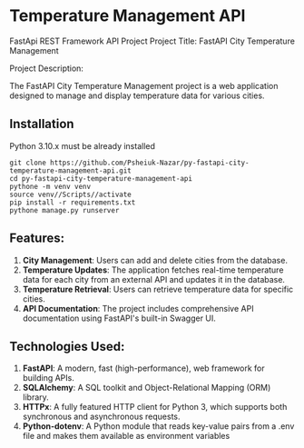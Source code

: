 # Temperature Management API

FastApi REST Framework API Project
Project Title: FastAPI City Temperature Management 

Project Description:

The FastAPI City Temperature Management project is a web application designed to manage and display temperature data for various cities. 

## Installation

Python 3.10.x must be already installed

```shell
git clone https://github.com/Psheiuk-Nazar/py-fastapi-city-temperature-management-api.git
cd py-fastapi-city-temperature-management-api
pythone -m venv venv
source venv//Scripts//activate
pip install -r requirements.txt
pythone manage.py runserver
```

## Features:
1. **City Management**: Users can add and delete cities from the database.
2. **Temperature Updates**: The application fetches real-time temperature data for each city from an external API and updates it in the database.
3. **Temperature Retrieval**: Users can retrieve temperature data for specific cities.
4. **API Documentation**: The project includes comprehensive API documentation using FastAPI's built-in Swagger UI.

## Technologies Used:

1. **FastAPI**: A modern, fast (high-performance), web framework for building APIs.
2. **SQLAlchemy**: A SQL toolkit and Object-Relational Mapping (ORM) library.
3. **HTTPx**: A fully featured HTTP client for Python 3, which supports both synchronous and asynchronous requests.
4. **Python-dotenv**: A Python module that reads key-value pairs from a .env file and makes them available as environment variables